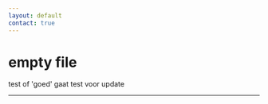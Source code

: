```yaml
---
layout: default
contact: true
---
```


# empty file

test of &apos;goed&apos; gaat
test voor update


***
